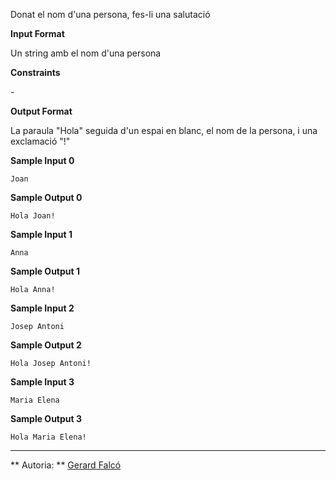 Donat el nom d'una persona, fes-li una salutació

**Input Format**

Un string  amb el nom d'una persona

**Constraints**

\-

**Output Format**

La paraula "Hola" seguida d'un espai en blanc, el nom de la persona, i
una exclamació "\!"

**Sample Input 0**

    Joan

**Sample Output 0**

    Hola Joan!

**Sample Input 1**

    Anna

**Sample Output 1**

    Hola Anna!

**Sample Input 2**

    Josep Antoni

**Sample Output 2**

    Hola Josep Antoni!

**Sample Input 3**

    Maria Elena

**Sample Output 3**

    Hola Maria Elena!

----------

** Autoria: **
[Gerard Falcó](https://github.com/gerardfp)
